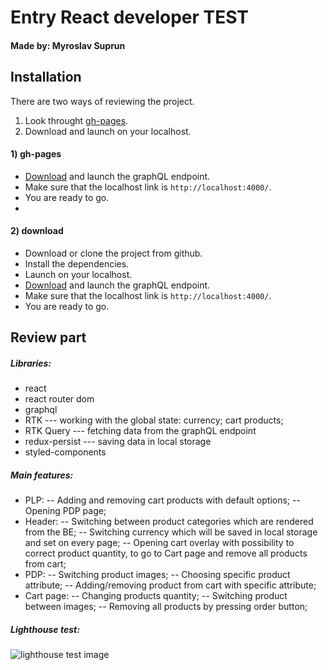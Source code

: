 # Entry React developer TEST
#### Made by: Myroslav Suprun

## Installation

There are two ways of reviewing the project. 
1) Look throught [gh-pages](https://myroslavsuprun.github.io/react-developer-test/).
2) Download and launch on your localhost.

#### 1) gh-pages

- [Download](https://github.com/scandiweb/junior-react-endpoint) and launch the graphQL endpoint.
- Make sure that the localhost link is `http://localhost:4000/`.
- You are ready to go.
- 
#### 2) download

- Download or clone the project from github.
- Install the dependencies.
- Launch on your localhost.
- [Download](https://github.com/scandiweb/junior-react-endpoint) and launch the graphQL endpoint.
- Make sure that the localhost link is `http://localhost:4000/`.
- You are ready to go.

## Review part

##### __Libraries:__
* react
* react router dom
* graphql
* RTK --- working with the global state: currency; cart products;
* RTK Query --- fetching data from the graphQL endpoint
* redux-persist --- saving data in local storage
* styled-components


##### __Main features:__ 
* PLP:
-- Adding and removing cart products with default options;
-- Opening PDP page;
* Header: 
-- Switching between product categories which are rendered from the BE; 
-- Switching currency which will be saved in local storage and set on every page;
-- Opening cart overlay with possibility to correct product quantity, to go to Cart page and remove all products from cart;
* PDP:
-- Switching product images;
-- Choosing specific product attribute;
-- Adding/removing product from cart with specific attribute;
* Cart page:
-- Changing products quantity;
-- Switching product between images;
-- Removing all products by pressing order button;
##### __Lighthouse test:__
![lighthouse test image](https://i.imgur.com/3QhsA5Y.png)


